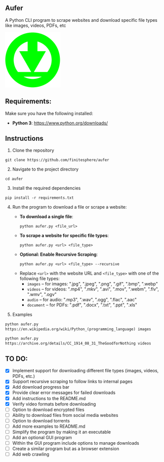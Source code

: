 ## Aufer
A Python CLI program to scrape websites and download specific file types like images, videos, PDFs, etc

![](https://github.com/finitesphere/aufer/blob/main/logo.png)

## Requirements:
Make sure you have the following installed:
- **Python 3**: https://www.python.org/downloads/

## Instructions
1. Clone the repository
```
git clone https://github.com/finitesphere/aufer
```
2. Navigate to the project directory 
```
cd aufer
```
3. Install the required dependencies
```
pip install -r requirements.txt
```
4. Run the program to download a file or scrape a website:
   
   - **To download a single file**:
     ```
     python aufer.py <file_url>
     ```
   - **To scrape a website for specific file types**:
     ```
     python aufer.py <url> <file_type>
     ```
   - **Optional: Enable Recursive Scraping**:
     ```
     python aufer.py <url> <file_type> --recursive
     ```
   - Replace `<url>` with the website URL and `<file_type>` with one of the following file types:
      - `images` – for images: ".jpg", ".jpeg", ".png", ".gif", ".bmp", ".webp"
      - `videos` – for videos: ".mp4", ".mkv", ".avi", ".mov", ".webm", ".flv", ".wmv", ".ogv"
      - `audio` – for audio: ".mp3", ".wav", ".ogg", ".flac", ".aac"
      - `document` – for PDFs: ".pdf", ".docx", ".txt", ".ppt", ".xls"
5. Examples
```
python aufer.py https://en.wikipedia.org/wiki/Python_(programming_language) images
```
```
python aufer.py https://archive.org/details/CC_1914_08_31_TheGoodforNothing videos
```
## TO DO:
- [X] Implement support for downloading different file types (images, videos, PDFs, etc.)
- [X] Support recursive scraping to follow links to internal pages
- [X] Add download progress bar
- [X] Provide clear error messages for failed downloads
- [X] Add instructions to the README.md
- [X] Verify video formats before downloading
- [ ] Option to download encrypted files
- [ ] Ability to download files from social media websites
- [ ] Option to download torrents
- [ ] Add more examples to README.md
- [ ] Simplify the program by making it an executable
- [ ] Add an optional GUI program
- [ ] Within the GUI program include options to manage downloads
- [ ] Create a similar program but as a browser extension
- [ ] Add web crawling
